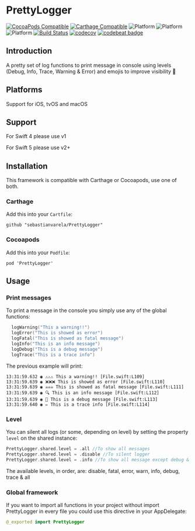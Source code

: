 # PrettyLogger

[![CocoaPods Compatible](https://img.shields.io/cocoapods/v/PrettyLogger.svg)](https://img.shields.io/cocoapods/v/PrettyLogger.svg)
[![Carthage Compatible](https://img.shields.io/badge/Carthage-compatible-4BC51D.svg?style=flat)](https://github.com/Carthage/Carthage)
![Platform](https://img.shields.io/badge/platform-iOS-blue.svg?style=flat) 
![Platform](https://img.shields.io/badge/platform-tvOS-blue.svg?style=flat)
![Platform](https://img.shields.io/badge/platform-mac-blue.svg?style=flat)
[![Build Status](https://travis-ci.org/sebastianvarela/PrettyLogger.svg?branch=master)](https://travis-ci.org/sebastianvarela/PrettyLogger) [![codecov](https://codecov.io/gh/sebastianvarela/PrettyLogger/branch/master/graph/badge.svg)](https://codecov.io/gh/sebastianvarela/PrettyLogger) [![codebeat badge](https://codebeat.co/badges/1e22ecfc-f09e-4ebe-86f9-2d114633489f)](https://codebeat.co/projects/github-com-sebastianvarela-prettylogger-master)

## Introduction
A pretty set of log functions to print message in console using levels (Debug, Info, Trace, Warning & Error) and emojis to improve visibility 💪

## Platforms 
Support for iOS, tvOS and macOS

## Support
For Swift 4 please use v1

For Swift 5 please use v2+

## Installation
This framework is compatible with Carthage or Cocoapods, use one of both.
### Carthage
Add this into your `Cartfile`:
```ogdl
github "sebastianvarela/PrettyLogger" 
```
### Cocoapods
Add this into your `Podfile`:
```ogdl
pod 'PrettyLogger' 
```

## Usage
### Print messages
To print a message in the console you simply use any of the global functions:
```swift
  logWarning("This a warning!!")
  logError("This is showed as error")
  logFatal("This is showed as fatal message")
  logInfo("This is an info message")
  logDebug("This is a debug message")
  logTrace("This is a trace info")
```
The previous example will print: 
```ogdl 
13:31:59.632 ◉ ⚠️⚠️⚠️ This a warning!! [File.swift:L109]
13:31:59.639 ◉ ❌❌❌ This is showed as error [File.swift:L110]
13:31:59.639 ◉ ☠️☠️☠️ This is showed as fatal message [File.swift:L111]
13:31:59.639 ◉ 🔍 This is an info message [File.swift:L112]
13:31:59.639 ◉ 🐛 This is a debug message [File.swift:L113]
13:31:59.640 ◉ ✏️ This is a trace info [File.swift:L114]
```
### Level
You can silent all logs (or some, depending on level) by setting the property `level` on the shared instance:
```swift
PrettyLogger.shared.level = .all //To show all messages
PrettyLogger.shared.level = .disable //To silent logger
PrettyLogger.shared.level = .info //To show all message except debug & trace
```
The available levels, in order, are: disable, fatal, error, warn, info, debug, trace & all 
### Global framework
If you want to import all functions in your project without import PrettyLogger in every file you could use this directive in your AppDelegate: 
```swift
@_exported import PrettyLogger
```
